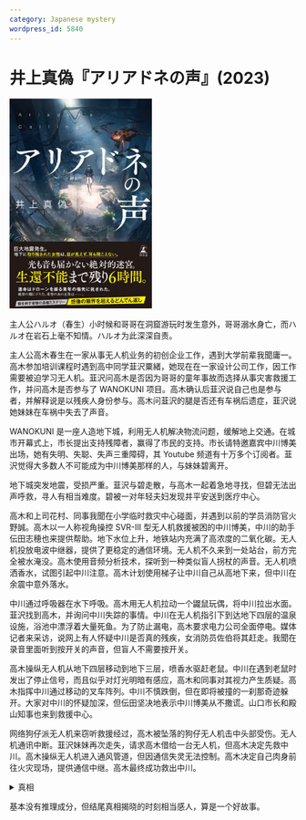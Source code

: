 ```yaml
---
category: Japanese mystery
wordpress_id: 5840
---
```


# 井上真偽『アリアドネの声』(2023)

<img src=images/2023_cover.jpg width=250/>

主人公ハルオ（春生）小时候和哥哥在洞窟游玩时发生意外，哥哥溺水身亡，而ハルオ在岩石上毫不知情。ハルオ为此深深自责。

主人公高木春生在一家从事无人机业务的初创企业工作，遇到大学前辈我聞庸一。高木参加培训课程时遇到高中同学韮沢粟緒，她现在在一家设计公司工作，因工作需要被迫学习无人机。韮沢问高木是否因为哥哥的童年事故而选择从事灾害救援工作，并问高木是否参与了 WANOKUNI 项目。高木确认后韮沢说自己也是参与者，并解释说是以残疾人身份参与。高木问韮沢的腿是否还有车祸后遗症，韮沢说她妹妹在车祸中失去了声音。

WANOKUNI 是一座人造地下城，利用无人机解决物流问题，缓解地上交通。在城市开幕式上，市长提出支持残障者，赢得了市民的支持。市长请特邀嘉宾中川博美出场，她有失明、失聪、失声三重障碍，其 Youtube 频道有十万多个订阅者。韮沢觉得大多数人不可能成为中川博美那样的人，与妹妹碧离开。

地下城突发地震，受损严重。韮沢与碧走散，与高木一起着急地寻找，但碧无法出声呼救，寻人有相当难度。碧被一对年轻夫妇发现并平安送到医疗中心。

高木和上司花村、同事我聞在小学临时救灾中心碰面，并遇到以前的学员消防官火野誠。高木以一人称视角操控 SVR-III 型无人机救援被困的中川博美，中川的助手伝田志穂也来提供帮助。地下水位上升，地铁站内充满了高浓度的二氧化碳。无人机投放电波中继器，提供了更稳定的通信环境。无人机不久来到一处站台，前方完全被水淹没。高木使用音频分析技术，探听到一种类似盲人拐杖的声音。无人机喷洒香水，试图引起中川注意。高木计划使用梯子让中川自己从高地下来，但中川在余震中意外落水。

中川通过呼吸器在水下呼吸。高木用无人机拉动一个鼹鼠玩偶，将中川拉出水面。韮沢找到高木，并询问中川失踪的事情。中川在无人机指引下到达地下四层的温泉设施，浴池中漂浮着大量死鱼。为了防止漏电，高木要求电力公司全面停电。媒体记者来采访，说网上有人怀疑中川是否真的残疾，女消防员佐伯将其赶走。我聞在录音里面听到按开关的声音，但盲人不需要按开关。

高木操纵无人机从地下四层移动到地下三层，喷香水驱赶老鼠。中川在遇到老鼠时发出了停止信号，而且似乎对灯光明暗有感应，高木和同事对其视力产生质疑。高木指挥中川通过移动的叉车阵列。中川不慎跌倒，但在即将被撞的一刹那奇迹躲开。大家对中川的怀疑加深，但伝田坚决地表示中川博美从不撒谎。山口市长和殿山知事也来到救援中心。

网络狗仔派无人机来窃听救援经过，高木被坠落的狗仔无人机击中头部受伤。无人机通讯中断。韮沢妹妹再次走失，请求高木借给一台无人机，但高木决定先救中川。高木操纵无人机进入通风管道，但因通信失灵无法控制。高木决定自己肉身前往火灾现场，提供通信中继。高木最终成功救出中川。

<details><summary>真相</summary>
韮沢的妹妹碧摔落地下三层的浴池，与中川相遇。中川背负碧前行，二人互相补足缺陷。
</details>

基本没有推理成分，但结尾真相揭晓的时刻相当感人，算是一个好故事。